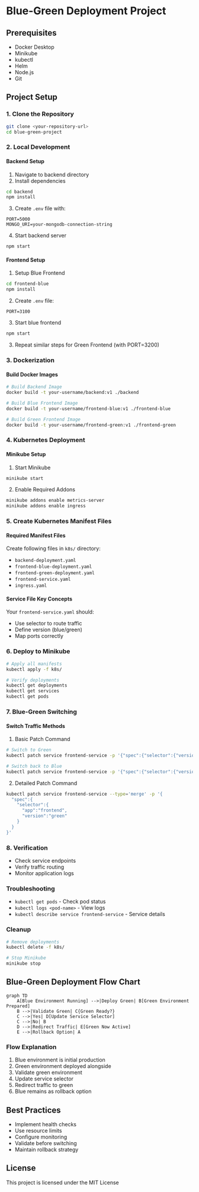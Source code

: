 # Blue-Green Deployment Project

## Prerequisites
- Docker Desktop
- Minikube
- kubectl
- Helm
- Node.js
- Git

## Project Setup

### 1. Clone the Repository
```bash
git clone <your-repository-url>
cd blue-green-project
```

### 2. Local Development

#### Backend Setup
1. Navigate to backend directory
2. Install dependencies
```bash
cd backend
npm install
```
3. Create `.env` file with:
```
PORT=5000
MONGO_URI=your-mongodb-connection-string
```
4. Start backend server
```bash
npm start
```

#### Frontend Setup
1. Setup Blue Frontend
```bash
cd frontend-blue
npm install
```
2. Create `.env` file:
```
PORT=3100
```
3. Start blue frontend
```bash
npm start
```

3. Repeat similar steps for Green Frontend (with PORT=3200)

### 3. Dockerization

#### Build Docker Images
```bash
# Build Backend Image
docker build -t your-username/backend:v1 ./backend

# Build Blue Frontend Image
docker build -t your-username/frontend-blue:v1 ./frontend-blue

# Build Green Frontend Image
docker build -t your-username/frontend-green:v1 ./frontend-green
```

### 4. Kubernetes Deployment

#### Minikube Setup
1. Start Minikube
```bash
minikube start
```

2. Enable Required Addons
```bash
minikube addons enable metrics-server
minikube addons enable ingress
```

### 5. Create Kubernetes Manifest Files

#### Required Manifest Files
Create following files in `k8s/` directory:
- `backend-deployment.yaml`
- `frontend-blue-deployment.yaml`
- `frontend-green-deployment.yaml`
- `frontend-service.yaml`
- `ingress.yaml`

#### Service File Key Concepts
Your `frontend-service.yaml` should:
- Use selector to route traffic
- Define version (blue/green)
- Map ports correctly

### 6. Deploy to Minikube
```bash
# Apply all manifests
kubectl apply -f k8s/

# Verify deployments
kubectl get deployments
kubectl get services
kubectl get pods
```

### 7. Blue-Green Switching

#### Switch Traffic Methods

1. Basic Patch Command
```bash
# Switch to Green
kubectl patch service frontend-service -p '{"spec":{"selector":{"version":"green"}}}'

# Switch back to Blue
kubectl patch service frontend-service -p '{"spec":{"selector":{"version":"blue"}}}'
```

2. Detailed Patch Command
```bash
kubectl patch service frontend-service --type='merge' -p '{
  "spec":{
    "selector":{
      "app":"frontend",
      "version":"green"
    }
  }
}'
```

### 8. Verification
- Check service endpoints
- Verify traffic routing
- Monitor application logs

### Troubleshooting
- `kubectl get pods` - Check pod status
- `kubectl logs <pod-name>` - View logs
- `kubectl describe service frontend-service` - Service details

### Cleanup
```bash
# Remove deployments
kubectl delete -f k8s/

# Stop Minikube
minikube stop
```

## Blue-Green Deployment Flow Chart

```mermaid
graph TD
    A[Blue Environment Running] -->|Deploy Green| B[Green Environment Prepared]
    B -->|Validate Green| C{Green Ready?}
    C -->|Yes| D[Update Service Selector]
    C -->|No| B
    D -->|Redirect Traffic| E[Green Now Active]
    E -->|Rollback Option| A
```

### Flow Explanation
1. Blue environment is initial production
2. Green environment deployed alongside
3. Validate green environment 
4. Update service selector
5. Redirect traffic to green
6. Blue remains as rollback option

## Best Practices
- Implement health checks
- Use resource limits
- Configure monitoring
- Validate before switching
- Maintain rollback strategy


## License
This project is licensed under the MIT License
